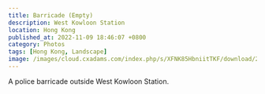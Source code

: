 ```yaml
---
title: Barricade (Empty)
description: West Kowloon Station
location: Hong Kong
published_at: 2022-11-09 18:46:07 +0800
category: Photos
tags: [Hong Kong, Landscape]
image: /images/cloud.cxadams.com/index.php/s/XFNK85HbniitTKF/download/20191215-1313_HongKong_L1009955-0.jpg
---
```


A police barricade outside West Kowloon Station.

